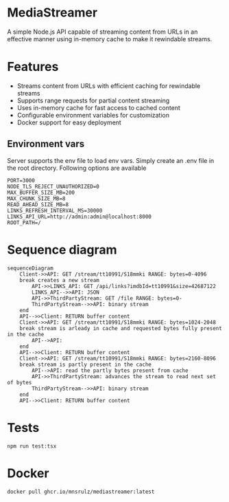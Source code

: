 # MediaStreamer

A simple Node.js API capable of streaming content from URLs in an effective manner using in-memory cache to make it rewindable streams.

# Features
- Streams content from URLs with efficient caching for rewindable streams
- Supports range requests for partial content streaming
- Uses in-memory cache for fast access to cached content
- Configurable environment variables for customization
- Docker support for easy deployment

## Environment vars
Server supports the env file to load env vars. Simply create an .env file in the root directory. Following options are available
```
PORT=3000
NODE_TLS_REJECT_UNAUTHORIZED=0
MAX_BUFFER_SIZE_MB=200
MAX_CHUNK_SIZE_MB=8
READ_AHEAD_SIZE_MB=8
LINKS_REFRESH_INTERVAL_MS=30000
LINKS_API_URL=http://admin:admin@localhost:8000
ROOT_PATH=/
```

# Sequence diagram

```mermaid
sequenceDiagram
    Client->>API: GET /stream/tt10991/S18mmki RANGE: bytes=0-4096
    break creates a new stream
        API->>LINKS_API: GET /api/links?imdbId=tt10991&size=42687122
        LINKS_API-->>API: JSON
        API->>ThirdPartyStream: GET /file RANGE: bytes=0-
        ThirdPartyStream-->>API: binary stream
    end
    API-->>Client: RETURN buffer content
    Client->>API: GET /stream/tt10991/S18mmki RANGE: bytes=1024-2048
    break stream is arleady in cache and requested bytes fully present in the cache
        API-->API: 
    end
    API-->>Client: RETURN buffer content
    Client->>API: GET /stream/tt10991/S18mmki RANGE: bytes=2160-8096
    break stream is partly present in the cache
        API-->API: read the partly bytes present from cache
        API->>ThirdPartyStream: advances the stream to read next set of bytes
        ThirdPartyStream-->>API: binary stream
    end
    API-->>Client: RETURN buffer content
```

# Tests
```
npm run test:tsx
```

# Docker
```
docker pull ghcr.io/mnsrulz/mediastreamer:latest
```